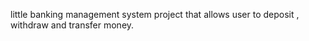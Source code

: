 little banking management system project that allows user to deposit , withdraw and transfer money.
